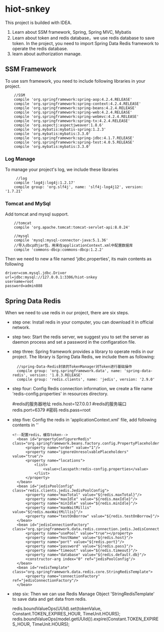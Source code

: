 # hiot-snkey
This project is builded with IDEA.

1. Learn about SSM framework, Spring, Spring MVC, Mybatis
2. Learn about token and redis database，we use redis database to save token. In the project, you need to import Spring Data Redis framework to operate the redis database.
3. learn about authorization manage.

## SSM Framework

To use ssm framework, you need to include following libraries in your project.

    
        //SSM
        compile 'org.springframework:spring-aop:4.2.4.RELEASE'
        compile 'org.springframework:spring-context:4.2.4.RELEASE'
        compile 'org.springframework:spring-beans:4.2.4.RELEASE'
        compile 'org.springframework:spring-web:4.2.4.RELEASE'
        compile 'org.springframework:spring-webmvc:4.2.4.RELEASE'
        compile 'org.springframework:spring-tx:4.2.4.RELEASE'
        compile 'org.aspectj:aspectjweaver:1.8.6'
        compile 'org.mybatis:mybatis-spring:1.2.3'
        compile 'org.mybatis:mybatis:3.3.0'
        compile 'org.springframework:spring-jdbc:4.1.7.RELEASE'
        compile 'org.springframework:spring-test:4.0.5.RELEASE'
        compile 'org.mybatis:mybatis:3.3.0'
        
### Log Manage

To manage your project's log, we include these libraries

         //log
        compile 'log4j:log4j:1.2.17'
        compile group: 'org.slf4j', name: 'slf4j-log4j12', version: '1.7.21'

### Tomcat and MySql

Add tomcat and mysql support.

        //tomcat
        compile 'org.apache.tomcat:tomcat-servlet-api:8.0.24'
    
        //mysql
        compile 'mysql:mysql-connector-java:5.1.36'
        //导入dbcp的jar包，用来在applicationContext.xml中配置数据库
        compile 'commons-dbcp:commons-dbcp:1.2.2'

Then we need to new a file named 'jdbc.properties', its main contents as following

        
    driver=com.mysql.jdbc.Driver
    url=jdbc:mysql://127.0.0.1:3306/hiot-snkey
    username=root
    password=admin888

## Spring Data Redis

When we need to use redis in our project, there are six steps.

- step one: Install redis in your computer, you can download it in official network.
- step two: Start the redis server, we suggest you to set the server as daemon process and set a password in the configaration file.
- step three: Spring framework provides a library to operate redis in our project. The library is Spring Data Redis, we include them as following: 

        //spring-Data-Redis封装的TokenManager对Token进行基础操作
        compile group: 'org.springframework.data', name: 'spring-data-redis', version: '1.8.3.RELEASE'
        compile group: 'redis.clients', name: 'jedis', version: '2.9.0'
        
- step four: Config Redis connection information, we create a file name 'redis-config.properties' in resources directory.


     #redis的服务器地址
     redis.host=127.0.0.1
     #redis的服务端口
     redis.port=6379
     #密码
     redis.pass=root

- step five: Config the redis in 'applicationContext.xml' file, add following contents in '<beans>'
    
      <!--配置redis，缓存token-->
        <bean id="propertyConfigurerRedis" class="org.springframework.beans.factory.config.PropertyPlaceholderConfigurer">
            <property name="order" value="1"/>
            <property name="ignoreUnresolvablePlaceholders" value="true"/>
            <property name="locations">
                <list>
                    <value>classpath:redis-config.properties</value>
                </list>
            </property>
        </bean>
        <bean id="jedisPoolConfig" class="redis.clients.jedis.JedisPoolConfig">
            <property name="maxTotal" value="${redis.maxTotal}"/>
            <property name="maxIdle" value="${redis.maxIdle}"/>
            <property name="minIdle" value="${redis.minIdle}"/>
            <property name="maxWaitMillis" value="${redis.maxWaitMillis}"/>
            <property name="testOnBorrow" value="${redis.testOnBorrow}"/>
        </bean>
        <bean id="jedisConnectionFactory" class="org.springframework.data.redis.connection.jedis.JedisConnectionFactory">
            <property name="usePool" value="true"></property>
            <property name="hostName" value="${redis.host}"/>
            <property name="port" value="${redis.port}"/>
            <property name="password" value="${redis.pass}"/>
            <property name="timeout" value="${redis.timeout}"/>
            <property name="database" value="${redis.default.db}"/>
            <constructor-arg index="0" ref="jedisPoolConfig"/>
        </bean>
        <bean id="redisTemplate" class="org.springframework.data.redis.core.StringRedisTemplate">
            <property name="connectionFactory" ref="jedisConnectionFactory"/>
        </bean>


- step six: Then we can use Redis Manage Object 'StringRedisTemplate' to save data and get data from redis.
  
    
     redis.boundValueOps(UUId).set(tokenValue, Constant.TOKEN_EXPIRES_HOUR, TimeUnit.HOURS); 
     redis.boundValueOps(model.getUUId()).expire(Constant.TOKEN_EXPIRES_HOUR, TimeUnit.HOURS);
    
    
      
    